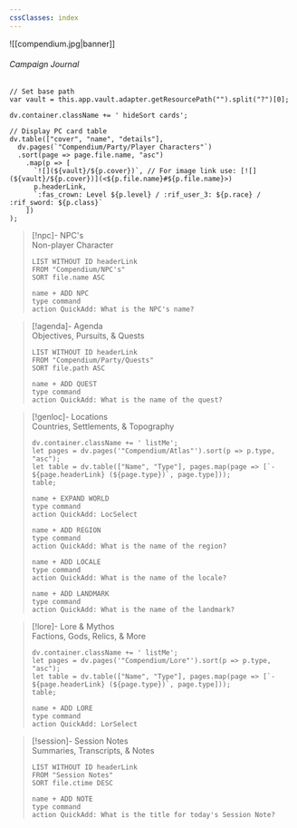 ```yaml
---
cssClasses: index
---
```


![[compendium.jpg|banner]]
###### <span class="head">Campaign Journal</span> 

```dataviewjs
// Set base path
var vault = this.app.vault.adapter.getResourcePath("").split("?")[0];

dv.container.className += ' hideSort cards';

// Display PC card table
dv.table(["cover", "name", "details"],
  dv.pages(`"Compendium/Party/Player Characters"`)
  .sort(page => page.file.name, "asc")
    .map(p => [
      `![](${vault}/${p.cover})`, // For image link use: [![](${vault}/${p.cover})](<${p.file.name}#${p.file.name}>)
      p.headerLink,
      `:fas_crown: Level ${p.level} / :rif_user_3: ${p.race} / :rif_sword: ${p.class}`
    ])
);
```

> [!npc]-   NPC's<br><span class="sub">Non-player Character</span>
>```dataview
>LIST WITHOUT ID headerLink
> FROM "Compendium/NPC's"
>SORT file.name ASC
>```
> ```button
>name + ADD NPC
>type command
>action QuickAdd: What is the NPC's name?
>```

> [!agenda]-  Agenda<br><span class="sub">Objectives, Pursuits, & Quests</span>
>```dataview
>LIST WITHOUT ID headerLink
> FROM "Compendium/Party/Quests"
>SORT file.path ASC
>```
> ```button
>name + ADD QUEST
>type command
>action QuickAdd: What is the name of the quest?
>```

> [!genloc]-  Locations<br><span class="sub">Countries, Settlements, & Topography</span>
> ```dataviewjs
> dv.container.className += ' listMe';
> let pages = dv.pages('"Compendium/Atlas"').sort(p => p.type, "asc");  
> let table = dv.table(["Name", "Type"], pages.map(page => [`- ${page.headerLink} (${page.type})`, page.type]));
> table;
>```
> ```button
>name + EXPAND WORLD
>type command
>action QuickAdd: LocSelect
>```
 > ```button
>name + ADD REGION
>type command
>action QuickAdd: What is the name of the region?
>```
>  ```button
>name + ADD LOCALE
>type command
>action QuickAdd: What is the name of the locale?
>```
>  ```button
>name + ADD LANDMARK
>type command
>action QuickAdd: What is the name of the landmark?
>```

> [!lore]-  Lore & Mythos<br><span class="sub">Factions, Gods, Relics, & More</span> 
> ```dataviewjs
> dv.container.className += ' listMe';
> let pages = dv.pages('"Compendium/Lore"').sort(p => p.type, "asc");  
> let table = dv.table(["Name", "Type"], pages.map(page => [`- ${page.headerLink} (${page.type})`, page.type]));
> table;
>```
> ```button
>name + ADD LORE
>type command
>action QuickAdd: LorSelect
>```
 
> [!session]-  Session Notes<br><span class="sub">Summaries, Transcripts, & Notes</span>
>```dataview
>LIST WITHOUT ID headerLink
>FROM "Session Notes"
>SORT file.ctime DESC
>```
 > ```button
>name + ADD NOTE
>type command
>action QuickAdd: What is the title for today's Session Note?
>```